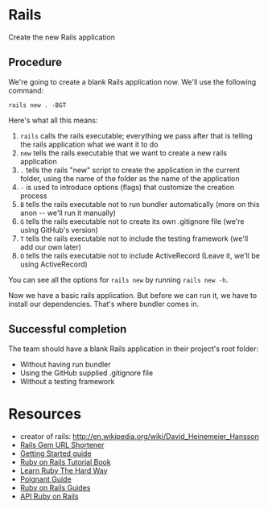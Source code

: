# Rails

Create the new Rails application

## Procedure

We're going to create a blank Rails application now. We'll use the following command:

`rails new . -BGT`

Here's what all this means:

1. `rails` calls the rails executable; everything we pass after that is telling the rails application what we want it to do
2. `new` tells the rails executable that we want to create a new rails application
3. `.` tells the rails "new" script to create the application in the current folder, using the name of the folder as the name of the application
4. `-` is used to introduce options (flags) that customize the creation process
5. `B` tells the rails executable not to run bundler automatically (more on this anon -- we'll run it manually)
6. `G` tells the rails executable not to create its own .gitignore file (we're using GitHub's version)
7. `T` tells the rails executable not to include the testing framework (we'll add our own later)
8. `O` tells the rails executable not to include ActiveRecord (Leave it, we'll be using ActiveRecord)

You can see all the options for `rails new` by running `rails new -h`.

Now we have a basic rails application. But before we can run it, we have to install our dependencies. That's where bundler comes in.

## Successful completion

The team should have a blank Rails application in their project's root folder:

* Without having run bundler
* Using the GitHub supplied .gitignore file
* Without a testing framework

# Resources

- creator of rails: http://en.wikipedia.org/wiki/David_Heinemeier_Hansson
- [Rails Gem URL Shortener](https://github.com/jpmcgrath/shortener)
- [Getting Started guide](http://guides.rubyonrails.org/getting_started.html)
- [Ruby on Rails Tutorial Book](http://www.railstutorial.org/book)
- [Learn Ruby The Hard Way](http://ruby.learncodethehardway.org/book/)
- [Poignant Guide](http://mislav.uniqpath.com/poignant-guide/)
- [Ruby on Rails Guides](http://guides.rubyonrails.org/)
- [API Ruby on Rails](http://api.rubyonrails.org/)